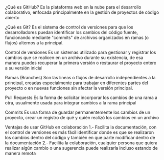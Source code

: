 ¿Qué es GitHub?
Es la plataforma web en la nube para el desarrollo colaborativo, enfocada principalmente en la gestión de proyectos de código abierto

¿Qué es Git?
Es el sistema de control de versiones para que los desarrolladores puedan identificar los cambios del código fuente, funcionando mediante "commits" de archivos organizados en ramas (o flujos) alternos a la principal.

Control de versiones
Es un sistemas utilizado para gestionar y registrar los cambios que se realicen en un archivo durante su existencia, de esa manera puedes recuperar la primera versión o restaurar el proyecto entero a su versión inicial

Ramas (Branches)
Son las lineas o flujos de desarrollo independientes a la principal, creadas especialmente para trabajar en diferentes partes del proyecto o en nuevas funciones sin afectar la versión principal.

Pull Requests
Es la forma de solicitar incorporar los cambios de una rama a otra, usualmente usada para integrar cambios a la rama principal

Commits
Es una forma de guardar permanentemente los cambios de un proyecto, crear un registro de qué y quién realizó los cambios en un archivo

Ventajas de usar GitHub en colaboración
1.- Facilita la documentación, con el control de versiones es más fácil identificar donde es que se realizaron los cambios dentro del código y también en que parte modificar dentro de la documentación
2.- Facilita la colaboración, cualquier persona que quiera realizar algún cambio o una sugerencia puede realizarla incluso estando de manera remota
